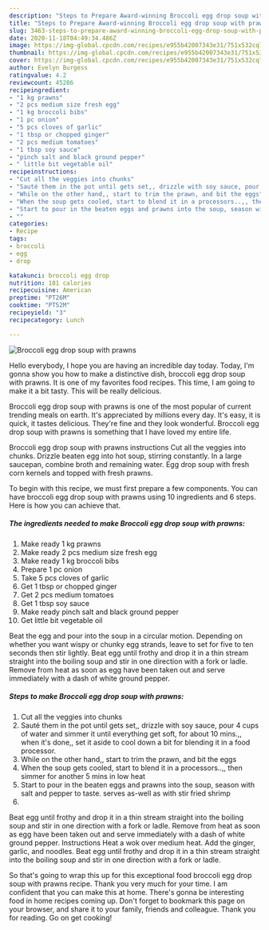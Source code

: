 ```yaml
---
description: "Steps to Prepare Award-winning Broccoli egg drop soup with prawns"
title: "Steps to Prepare Award-winning Broccoli egg drop soup with prawns"
slug: 3463-steps-to-prepare-award-winning-broccoli-egg-drop-soup-with-prawns
date: 2020-11-18T04:49:34.486Z
image: https://img-global.cpcdn.com/recipes/e955b42007343e31/751x532cq70/broccoli-egg-drop-soup-with-prawns-recipe-main-photo.jpg
thumbnail: https://img-global.cpcdn.com/recipes/e955b42007343e31/751x532cq70/broccoli-egg-drop-soup-with-prawns-recipe-main-photo.jpg
cover: https://img-global.cpcdn.com/recipes/e955b42007343e31/751x532cq70/broccoli-egg-drop-soup-with-prawns-recipe-main-photo.jpg
author: Evelyn Burgess
ratingvalue: 4.2
reviewcount: 45286
recipeingredient:
- "1 kg prawns"
- "2 pcs medium size fresh egg"
- "1 kg broccoli bibs"
- "1 pc onion"
- "5 pcs cloves of garlic"
- "1 tbsp or chopped ginger"
- "2 pcs medium tomatoes"
- "1 tbsp soy sauce"
- "pinch salt and black ground pepper"
- " little bit vegetable oil"
recipeinstructions:
- "Cut all the veggies into chunks"
- "Sauté them in the pot until gets set,, drizzle with soy sauce, pour 4 cups of water and simmer it until everything get soft, for about 10 mins.,, when it&#39;s done,, set it aside to cool down a bit for blending it in a food processor."
- "While on the other hand,, start to trim the prawn, and bit the eggs"
- "When the soup gets cooled, start to blend it in a processors..,, then simmer for another 5 mins in low heat"
- "Start to pour in the beaten eggs and prawns into the soup, season with salt and pepper to taste. serves as-well as with stir fried shrimp"
- ""
categories:
- Recipe
tags:
- broccoli
- egg
- drop

katakunci: broccoli egg drop 
nutrition: 181 calories
recipecuisine: American
preptime: "PT26M"
cooktime: "PT52M"
recipeyield: "3"
recipecategory: Lunch

---
```



![Broccoli egg drop soup with prawns](https://img-global.cpcdn.com/recipes/e955b42007343e31/751x532cq70/broccoli-egg-drop-soup-with-prawns-recipe-main-photo.jpg)

Hello everybody, I hope you are having an incredible day today. Today, I'm gonna show you how to make a distinctive dish, broccoli egg drop soup with prawns. It is one of my favorites food recipes. This time, I am going to make it a bit tasty. This will be really delicious.

Broccoli egg drop soup with prawns is one of the most popular of current trending meals on earth. It's appreciated by millions every day. It's easy, it is quick, it tastes delicious. They're fine and they look wonderful. Broccoli egg drop soup with prawns is something that I have loved my entire life.

Broccoli egg drop soup with prawns instructions Cut all the veggies into chunks. Drizzle beaten egg into hot soup, stirring constantly. In a large saucepan, combine broth and remaining water. Egg drop soup with fresh corn kernels and topped with fresh prawns.


To begin with this recipe, we must first prepare a few components. You can have broccoli egg drop soup with prawns using 10 ingredients and 6 steps. Here is how you can achieve that.

<!--inarticleads1-->

##### The ingredients needed to make Broccoli egg drop soup with prawns:

1. Make ready 1 kg prawns
1. Make ready 2 pcs medium size fresh egg
1. Make ready 1 kg broccoli bibs
1. Prepare 1 pc onion
1. Take 5 pcs cloves of garlic
1. Get 1 tbsp or chopped ginger
1. Get 2 pcs medium tomatoes
1. Get 1 tbsp soy sauce
1. Make ready pinch salt and black ground pepper
1. Get  little bit vegetable oil


Beat the egg and pour into the soup in a circular motion. Depending on whether you want wispy or chunky egg strands, leave to set for five to ten seconds then stir lightly. Beat egg until frothy and drop it in a thin stream straight into the boiling soup and stir in one direction with a fork or ladle. Remove from heat as soon as egg have been taken out and serve immediately with a dash of white ground pepper. 

<!--inarticleads2-->

##### Steps to make Broccoli egg drop soup with prawns:

1. Cut all the veggies into chunks
1. Sauté them in the pot until gets set,, drizzle with soy sauce, pour 4 cups of water and simmer it until everything get soft, for about 10 mins.,, when it&#39;s done,, set it aside to cool down a bit for blending it in a food processor.
1. While on the other hand,, start to trim the prawn, and bit the eggs
1. When the soup gets cooled, start to blend it in a processors..,, then simmer for another 5 mins in low heat
1. Start to pour in the beaten eggs and prawns into the soup, season with salt and pepper to taste. serves as-well as with stir fried shrimp
1. 


Beat egg until frothy and drop it in a thin stream straight into the boiling soup and stir in one direction with a fork or ladle. Remove from heat as soon as egg have been taken out and serve immediately with a dash of white ground pepper. Instructions Heat a wok over medium heat. Add the ginger, garlic, and noodles. Beat egg until frothy and drop it in a thin stream straight into the boiling soup and stir in one direction with a fork or ladle. 

So that's going to wrap this up for this exceptional food broccoli egg drop soup with prawns recipe. Thank you very much for your time. I am confident that you can make this at home. There's gonna be interesting food in home recipes coming up. Don't forget to bookmark this page on your browser, and share it to your family, friends and colleague. Thank you for reading. Go on get cooking!
